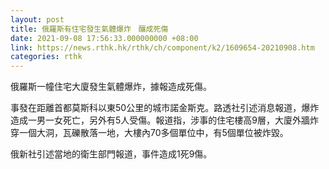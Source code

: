 ```yaml
---
layout: post
title: 俄羅斯有住宅發生氣體爆炸　釀成死傷
date: 2021-09-08 17:56:33.000000000 +08:00
link: https://news.rthk.hk/rthk/ch/component/k2/1609654-20210908.htm
categories: rthk
---
```


俄羅斯一幢住宅大廈發生氣體爆炸，據報造成死傷。

事發在距離首都莫斯科以東50公里的城市諾金斯克。路透社引述消息報道，爆炸造成一男一女死亡，另外有5人受傷。報道指，涉事的住宅樓高9層，大廈外牆炸穿一個大洞，瓦礫散落一地，大樓內70多個單位中，有5個單位被炸毀。

俄新社引述當地的衛生部門報道，事件造成1死9傷。

